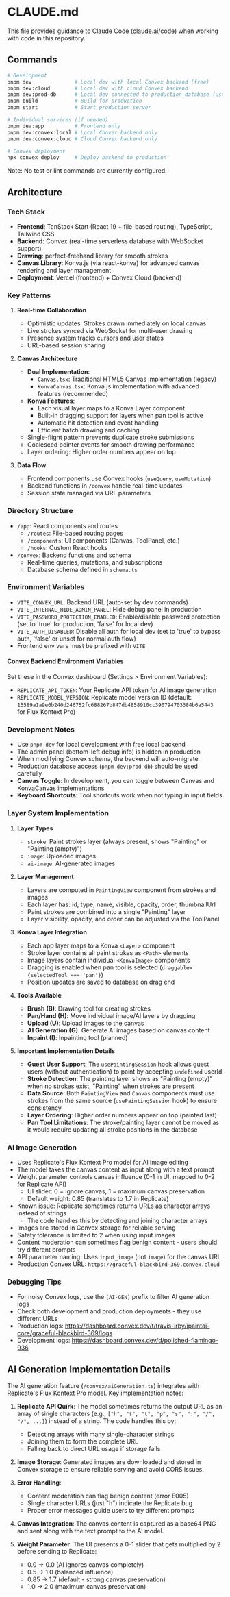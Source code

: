 # CLAUDE.md

This file provides guidance to Claude Code (claude.ai/code) when working with code in this repository.

## Commands

```bash
# Development
pnpm dev              # Local dev with local Convex backend (free)
pnpm dev:cloud        # Local dev with cloud Convex backend
pnpm dev:prod-db      # Local dev connected to production database (use with caution!)
pnpm build            # Build for production
pnpm start            # Start production server

# Individual services (if needed)
pnpm dev:app          # Frontend only
pnpm dev:convex:local # Local Convex backend only
pnpm dev:convex:cloud # Cloud Convex backend only

# Convex deployment
npx convex deploy     # Deploy backend to production
```

Note: No test or lint commands are currently configured.

## Architecture

### Tech Stack
- **Frontend**: TanStack Start (React 19 + file-based routing), TypeScript, Tailwind CSS
- **Backend**: Convex (real-time serverless database with WebSocket support)
- **Drawing**: perfect-freehand library for smooth strokes
- **Canvas Library**: Konva.js (via react-konva) for advanced canvas rendering and layer management
- **Deployment**: Vercel (frontend) + Convex Cloud (backend)

### Key Patterns

1. **Real-time Collaboration**
   - Optimistic updates: Strokes drawn immediately on local canvas
   - Live strokes synced via WebSocket for multi-user drawing
   - Presence system tracks cursors and user states
   - URL-based session sharing

2. **Canvas Architecture**
   - **Dual Implementation**: 
     - `Canvas.tsx`: Traditional HTML5 Canvas implementation (legacy)
     - `KonvaCanvas.tsx`: Konva.js implementation with advanced features (recommended)
   - **Konva Features**:
     - Each visual layer maps to a Konva Layer component
     - Built-in dragging support for layers when pan tool is active
     - Automatic hit detection and event handling
     - Efficient batch drawing and caching
   - Single-flight pattern prevents duplicate stroke submissions
   - Coalesced pointer events for smooth drawing performance
   - Layer ordering: Higher order numbers appear on top

3. **Data Flow**
   - Frontend components use Convex hooks (`useQuery`, `useMutation`)
   - Backend functions in `/convex` handle real-time updates
   - Session state managed via URL parameters

### Directory Structure
- `/app`: React components and routes
  - `/routes`: File-based routing pages
  - `/components`: UI components (Canvas, ToolPanel, etc.)
  - `/hooks`: Custom React hooks
- `/convex`: Backend functions and schema
  - Real-time queries, mutations, and subscriptions
  - Database schema defined in `schema.ts`

### Environment Variables
- `VITE_CONVEX_URL`: Backend URL (auto-set by dev commands)
- `VITE_INTERNAL_HIDE_ADMIN_PANEL`: Hide debug panel in production
- `VITE_PASSWORD_PROTECTION_ENABLED`: Enable/disable password protection (set to 'true' for production, 'false' for local dev)
- `VITE_AUTH_DISABLED`: Disable all auth for local dev (set to 'true' to bypass auth, 'false' or unset for normal auth flow)
- Frontend env vars must be prefixed with `VITE_`

#### Convex Backend Environment Variables
Set these in the Convex dashboard (Settings > Environment Variables):
- `REPLICATE_API_TOKEN`: Your Replicate API token for AI image generation
- `REPLICATE_MODEL_VERSION`: Replicate model version ID (default: `15589a1a9e6b240d246752fc688267b847db4858910cc390794703384b6a5443` for Flux Kontext Pro)

### Development Notes
- Use `pnpm dev` for local development with free local backend
- The admin panel (bottom-left debug info) is hidden in production
- When modifying Convex schema, the backend will auto-migrate
- Production database access (`pnpm dev:prod-db`) should be used carefully
- **Canvas Toggle**: In development, you can toggle between Canvas and KonvaCanvas implementations
- **Keyboard Shortcuts**: Tool shortcuts work when not typing in input fields

### Layer System Implementation

1. **Layer Types**
   - `stroke`: Paint strokes layer (always present, shows "Painting" or "Painting (empty)")
   - `image`: Uploaded images
   - `ai-image`: AI-generated images

2. **Layer Management**
   - Layers are computed in `PaintingView` component from strokes and images
   - Each layer has: id, type, name, visible, opacity, order, thumbnailUrl
   - Paint strokes are combined into a single "Painting" layer
   - Layer visibility, opacity, and order can be adjusted via the ToolPanel

3. **Konva Layer Integration**
   - Each app layer maps to a Konva `<Layer>` component
   - Stroke layer contains all paint strokes as `<Path>` elements
   - Image layers contain individual `<KonvaImage>` components
   - Dragging is enabled when pan tool is selected (`draggable={selectedTool === 'pan'}`)
   - Position updates are saved to database on drag end

4. **Tools Available**
   - **Brush (B)**: Drawing tool for creating strokes
   - **Pan/Hand (H)**: Move individual image/AI layers by dragging
   - **Upload (U)**: Upload images to the canvas
   - **AI Generation (G)**: Generate AI images based on canvas content
   - **Inpaint (I)**: Inpainting tool (planned)

5. **Important Implementation Details**
   - **Guest User Support**: The `usePaintingSession` hook allows guest users (without authentication) to paint by accepting `undefined` userId
   - **Stroke Detection**: The painting layer shows as "Painting (empty)" when no strokes exist, "Painting" when strokes are present
   - **Data Source**: Both `PaintingView` and `Canvas` components must use strokes from the same source (`usePaintingSession` hook) to ensure consistency
   - **Layer Ordering**: Higher order numbers appear on top (painted last)
   - **Pan Tool Limitations**: The stroke/painting layer cannot be moved as it would require updating all stroke positions in the database

### AI Image Generation
- Uses Replicate's Flux Kontext Pro model for AI image editing
- The model takes the canvas content as input along with a text prompt
- Weight parameter controls canvas influence (0-1 in UI, mapped to 0-2 for Replicate API)
  - UI slider: 0 = ignore canvas, 1 = maximum canvas preservation
  - Default weight: 0.85 (translates to 1.7 in Replicate)
- Known issue: Replicate sometimes returns URLs as character arrays instead of strings
  - The code handles this by detecting and joining character arrays
- Images are stored in Convex storage for reliable serving
- Safety tolerance is limited to 2 when using input images
- Content moderation can sometimes flag benign content - users should try different prompts
- API parameter naming: Uses `input_image` (not `image`) for the canvas URL
- Production Convex URL: `https://graceful-blackbird-369.convex.cloud`

### Debugging Tips
- For noisy Convex logs, use the `[AI-GEN]` prefix to filter AI generation logs
- Check both development and production deployments - they use different URLs
- Production logs: https://dashboard.convex.dev/t/travis-irby/ipaintai-core/graceful-blackbird-369/logs
- Development logs: https://dashboard.convex.dev/d/polished-flamingo-936

## AI Generation Implementation Details

The AI generation feature (`/convex/aiGeneration.ts`) integrates with Replicate's Flux Kontext Pro model. Key implementation notes:

1. **Replicate API Quirk**: The model sometimes returns the output URL as an array of single characters (e.g., `["h", "t", "t", "p", "s", ":", "/", "/", ...]`) instead of a string. The code handles this by:
   - Detecting arrays with many single-character strings
   - Joining them to form the complete URL
   - Falling back to direct URL usage if storage fails

2. **Image Storage**: Generated images are downloaded and stored in Convex storage to ensure reliable serving and avoid CORS issues.

3. **Error Handling**: 
   - Content moderation can flag benign content (error E005)
   - Single character URLs (just "h") indicate the Replicate bug
   - Proper error messages guide users to try different prompts

4. **Canvas Integration**: The canvas content is captured as a base64 PNG and sent along with the text prompt to the AI model.

5. **Weight Parameter**: The UI presents a 0-1 slider that gets multiplied by 2 before sending to Replicate:
   - 0.0 → 0.0 (AI ignores canvas completely)
   - 0.5 → 1.0 (balanced influence)
   - 0.85 → 1.7 (default - strong canvas preservation)
   - 1.0 → 2.0 (maximum canvas preservation)